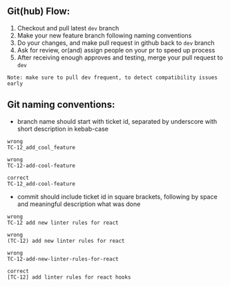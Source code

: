 ## Git(hub) Flow:

1. Checkout and pull latest `dev` branch
2. Make your new feature branch following naming conventions
3. Do your changes, and make pull request in github back to `dev` branch
4. Ask for review, or(and) assign people on your pr to speed up process
5. After receiving enough approves and testing, merge your pull request to `dev`

`Note: make sure to pull dev frequent, to detect compatibility issues early`


## Git naming conventions:

- branch name should start with ticket id, separated by underscore with short description in kebab-case
```
wrong
TC-12_add_cool_feature

wrong
TC-12-add-cool-feature

correct
TC-12_add-cool-feature
```

- commit should include ticket id in square brackets, following by space and meaningful description what was done
```
wrong
TC-12 add new linter rules for react

wrong
(TC-12) add new linter rules for react

wrong
TC-12-add-new-linter-rules-for-react

correct
[TC-12] add linter rules for react hooks
```
